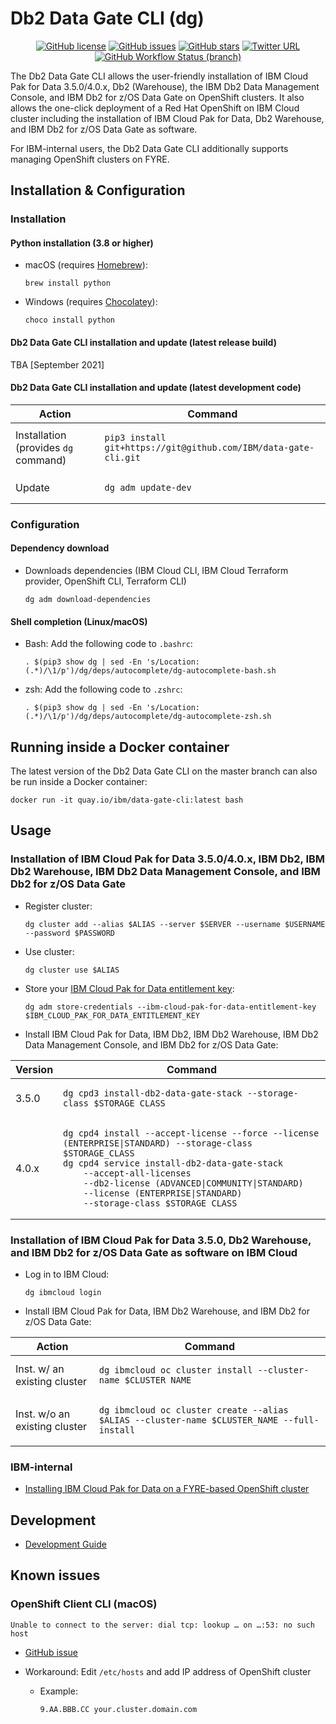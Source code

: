 # Db2 Data Gate CLI (dg)

<div align="center">
    <p>
        <a href="https://github.com/IBM/data-gate-cli/blob/master/LICENSE"><img alt="GitHub license" src="https://img.shields.io/github/license/IBM/data-gate-cli?style=for-the-badge"></a>
	    <a href="https://github.com/IBM/data-gate-cli/issues"><img alt="GitHub issues" src="https://img.shields.io/github/issues/IBM/data-gate-cli?style=for-the-badge"></a>
        <a href="https://github.com/IBM/data-gate-cli/stargazers"><img alt="GitHub stars" src="https://img.shields.io/github/stars/IBM/data-gate-cli?style=for-the-badge"></a>
        <a href="https://twitter.com/intent/tweet?text=Wow:&url=https%3A%2F%2Fgithub.com%2FIBM%2Fdata-gate-cli"><img alt="Twitter URL" src="https://img.shields.io/twitter/url?color=blue&style=for-the-badge&url=https%3A%2F%2Fgithub.com%2FIBM%2Fdata-gate-cli"></a>
        <a href="https://github.com/IBM/data-gate-cli/actions?query=workflow%3A%22Python+Testing%22+branch%3Amaster"><img alt="GitHub Workflow Status (branch)" src="https://img.shields.io/github/workflow/status/IBM/data-gate-cli/Python%20Testing/master?label=Python%20Testing&style=for-the-badge"></a>
    </p>
</div>

The Db2 Data Gate CLI allows the user-friendly installation of IBM Cloud Pak for Data 3.5.0/4.0.x, Db2 (Warehouse), the IBM Db2 Data Management Console, and IBM Db2 for z/OS Data Gate on OpenShift clusters. It also allows the one-click deployment of a Red Hat OpenShift on IBM Cloud cluster including the installation of IBM Cloud Pak for Data, Db2 Warehouse, and IBM Db2 for z/OS Data Gate as software.

For IBM-internal users, the Db2 Data Gate CLI additionally supports managing OpenShift clusters on FYRE.

## Installation & Configuration

### Installation

#### Python installation (3.8 or higher)

- macOS (requires [Homebrew](https://brew.sh/)):

  ```shell
  brew install python
  ```

- Windows (requires [Chocolatey](https://chocolatey.org/)):

  ```shell
  choco install python
  ```

#### Db2 Data Gate CLI installation and update (latest release build)

TBA [September 2021]

#### Db2 Data Gate CLI installation and update (latest development code)

<table>
<thead>
<tr>
<th>Action</th>
<th>Command</th>
</tr>
</thead>
<tbody>
<tr>
<td>Installation (provides <code>dg</code> command)</td>
<td>

```shell
pip3 install git+https://git@github.com/IBM/data-gate-cli.git
```

</td>
</tr>
<tr>
<td>Update</td>
<td>

```shell
dg adm update-dev
```

</td>
</tr>
</tbody>
</table>

### Configuration

#### Dependency download

- Downloads dependencies (IBM Cloud CLI, IBM Cloud Terraform provider, OpenShift CLI, Terraform CLI)

  ```shell
  dg adm download-dependencies
  ```

#### Shell completion (Linux/macOS)

- Bash: Add the following code to `.bashrc`:

  ```shell
  . $(pip3 show dg | sed -En 's/Location: (.*)/\1/p')/dg/deps/autocomplete/dg-autocomplete-bash.sh
  ```

- zsh: Add the following code to `.zshrc`:

  ```shell
  . $(pip3 show dg | sed -En 's/Location: (.*)/\1/p')/dg/deps/autocomplete/dg-autocomplete-zsh.sh
  ```

## Running inside a Docker container

The latest version of the Db2 Data Gate CLI on the master branch can also be run inside a Docker container:

```shell
docker run -it quay.io/ibm/data-gate-cli:latest bash
```

## Usage

### Installation of IBM Cloud Pak for Data 3.5.0/4.0.x, IBM Db2, IBM Db2 Warehouse, IBM Db2 Data Management Console, and IBM Db2 for z/OS Data Gate

- Register cluster:

  ```shell
  dg cluster add --alias $ALIAS --server $SERVER --username $USERNAME --password $PASSWORD
  ```

- Use cluster:

  ```shell
  dg cluster use $ALIAS
  ```

- Store your [IBM Cloud Pak for Data entitlement key](https://myibm.ibm.com/products-services/containerlibrary):

  ```shell
  dg adm store-credentials --ibm-cloud-pak-for-data-entitlement-key $IBM_CLOUD_PAK_FOR_DATA_ENTITLEMENT_KEY
  ```

- Install IBM Cloud Pak for Data, IBM Db2, IBM Db2 Warehouse, IBM Db2 Data Management Console, and IBM Db2 for z/OS Data Gate:

<table>
<thead>
<tr>
<th>Version</th>
<th>Command</th>
</tr>
</thead>
<tbody>
<tr>
<td>3.5.0</td>
<td>

```shell
dg cpd3 install-db2-data-gate-stack --storage-class $STORAGE_CLASS
```

</td>
</tr>
<tr>
<td>4.0.x</td>
<td>

```shell
dg cpd4 install --accept-license --force --license (ENTERPRISE|STANDARD) --storage-class $STORAGE_CLASS
dg cpd4 service install-db2-data-gate-stack
    --accept-all-licenses
    --db2-license (ADVANCED|COMMUNITY|STANDARD)
    --license (ENTERPRISE|STANDARD)
    --storage-class $STORAGE_CLASS
```

</td>
</tr>
</tbody>
</table>

### Installation of IBM Cloud Pak for Data 3.5.0, Db2 Warehouse, and IBM Db2 for z/OS Data Gate as software on IBM Cloud

- Log in to IBM Cloud:

  ```shell
  dg ibmcloud login
  ```

- Install IBM Cloud Pak for Data, IBM Db2 Warehouse, and IBM Db2 for z/OS Data Gate:

<table>
<thead>
<tr>
<th>Action</th>
<th>Command</th>
</tr>
</thead>
<tbody>
<tr>
<td>Inst. w/ an existing cluster</td>
<td>

```shell
dg ibmcloud oc cluster install --cluster-name $CLUSTER_NAME
```

</td>
</tr>
<tr>
<td>Inst. w/o an existing cluster</td>
<td>

```shell
dg ibmcloud oc cluster create --alias $ALIAS --cluster-name $CLUSTER_NAME --full-install
```

</td>
</tr>
</tbody>
</table>

### IBM-internal

- [Installing IBM Cloud Pak for Data on a FYRE-based OpenShift cluster](docs/installing_ibm_cloud_pak_for_data_on_a_fyre-based_openshift_cluster.md)

## Development

- [Development Guide](docs/development_guide.md)

## Known issues

### OpenShift Client CLI (macOS)

```shell
Unable to connect to the server: dial tcp: lookup … on …:53: no such host
```

- [GitHub issue](https://github.com/openshift/oc/issues/315)
- Workaround: Edit `/etc/hosts` and add IP address of OpenShift cluster

  - Example:

    ```
    9.AA.BBB.CC your.cluster.domain.com
    ```

